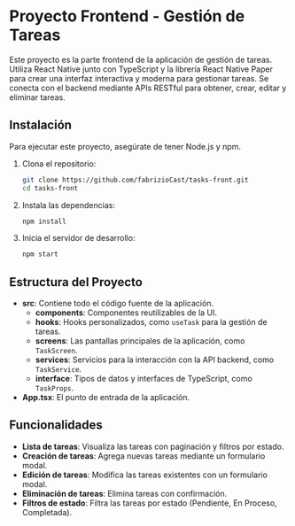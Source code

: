 # Proyecto Frontend - Gestión de Tareas

Este proyecto es la parte frontend de la aplicación de gestión de tareas. Utiliza React Native junto con TypeScript y la librería React Native Paper para crear una interfaz interactiva y moderna para gestionar tareas. Se conecta con el backend mediante APIs RESTful para obtener, crear, editar y eliminar tareas.

## Instalación

Para ejecutar este proyecto, asegúrate de tener Node.js y npm.

1. Clona el repositorio:

   ```bash
   git clone https://github.com/fabrizioCast/tasks-front.git
   cd tasks-front
   ```

2. Instala las dependencias:

   ```bash
   npm install
   ```

3. Inicia el servidor de desarrollo:

   ```bash
   npm start
   ```

## Estructura del Proyecto

- **src**: Contiene todo el código fuente de la aplicación.
  - **components**: Componentes reutilizables de la UI.
  - **hooks**: Hooks personalizados, como `useTask` para la gestión de tareas.
  - **screens**: Las pantallas principales de la aplicación, como `TaskScreen`.
  - **services**: Servicios para la interacción con la API backend, como `TaskService`.
  - **interface**: Tipos de datos y interfaces de TypeScript, como `TaskProps`.
- **App.tsx**: El punto de entrada de la aplicación.

## Funcionalidades

- **Lista de tareas**: Visualiza las tareas con paginación y filtros por estado.
- **Creación de tareas**: Agrega nuevas tareas mediante un formulario modal.
- **Edición de tareas**: Modifica las tareas existentes con un formulario modal.
- **Eliminación de tareas**: Elimina tareas con confirmación.
- **Filtros de estado**: Filtra las tareas por estado (Pendiente, En Proceso, Completada).
